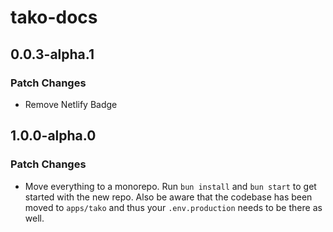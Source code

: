 # tako-docs

## 0.0.3-alpha.1

### Patch Changes

- Remove Netlify Badge

## 1.0.0-alpha.0

### Patch Changes

- Move everything to a monorepo. Run `bun install` and `bun start` to get started with the new repo. Also be aware that the codebase has been moved to `apps/tako` and thus your `.env.production` needs to be there as well.
